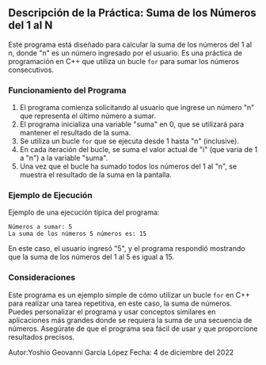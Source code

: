 ## Descripción de la Práctica: Suma de los Números del 1 al N

Este programa está diseñado para calcular la suma de los números del 1 al n, donde "n" es un número ingresado por el usuario. Es una práctica de programación en C++ que utiliza un bucle `for` para sumar los números consecutivos.

### Funcionamiento del Programa

1. El programa comienza solicitando al usuario que ingrese un número "n" que representa el último número a sumar.
2. El programa inicializa una variable "suma" en 0, que se utilizará para mantener el resultado de la suma.
3. Se utiliza un bucle `for` que se ejecuta desde 1 hasta "n" (inclusive).
4. En cada iteración del bucle, se suma el valor actual de "i" (que varía de 1 a "n") a la variable "suma".
5. Una vez que el bucle ha sumado todos los números del 1 al "n", se muestra el resultado de la suma en la pantalla.

### Ejemplo de Ejecución

Ejemplo de una ejecución típica del programa:
```
Números a sumar: 5
La suma de los números 5 números es: 15
```

En este caso, el usuario ingresó "5", y el programa respondió mostrando que la suma de los números del 1 al 5 es igual a 15.

### Consideraciones

Este programa es un ejemplo simple de cómo utilizar un bucle `for` en C++ para realizar una tarea repetitiva, en este caso, la suma de números. Puedes personalizar el programa y usar conceptos similares en aplicaciones más grandes donde se requiera la suma de una secuencia de números. Asegúrate de que el programa sea fácil de usar y que proporcione resultados precisos.

Autor:Yoshio Geovanni García López
Fecha: 4 de diciembre del 2022
